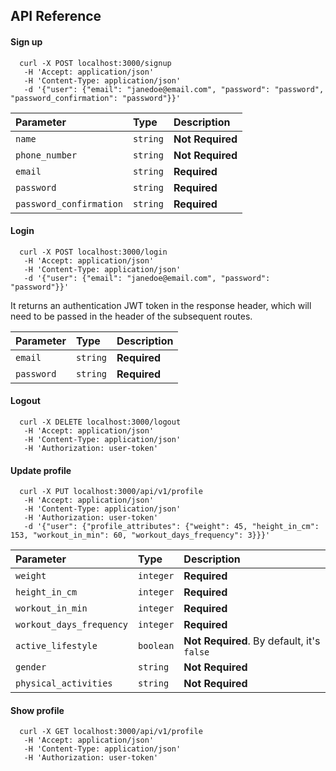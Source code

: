 
## API Reference

#### Sign up

```http
  curl -X POST localhost:3000/signup
   -H 'Accept: application/json'
   -H 'Content-Type: application/json'
   -d '{"user": {"email": "janedoe@email.com", "password": "password", "password_confirmation": "password"}}'
```

| Parameter | Type     | Description                |
| :-------- | :------- | :------------------------- |
| `name` | `string` | **Not Required** |
| `phone_number` | `string` | **Not Required** |
| `email` | `string` | **Required** |
| `password` | `string` | **Required** |
| `password_confirmation` | `string` | **Required** |

#### Login

```http
  curl -X POST localhost:3000/login
   -H 'Accept: application/json'
   -H 'Content-Type: application/json'
   -d '{"user": {"email": "janedoe@email.com", "password": "password"}}'
```
It returns an authentication JWT token in the response header, which will need to be passed in the header of the subsequent routes.

| Parameter | Type     | Description                       |
| :-------- | :------- | :-------------------------------- |
| `email`      | `string` | **Required** |
| `password`      | `string` | **Required** |

#### Logout

```http
  curl -X DELETE localhost:3000/logout
   -H 'Accept: application/json'
   -H 'Content-Type: application/json'
   -H 'Authorization: user-token'
```

#### Update profile

```http
  curl -X PUT localhost:3000/api/v1/profile
   -H 'Accept: application/json'
   -H 'Content-Type: application/json'
   -H 'Authorization: user-token'
   -d '{"user": {"profile_attributes": {"weight": 45, "height_in_cm": 153, "workout_in_min": 60, "workout_days_frequency": 3}}}'
```

| Parameter | Type     | Description                |
| :-------- | :------- | :------------------------- |
| `weight` | `integer` | **Required** |
| `height_in_cm` | `integer` | **Required** |
| `workout_in_min` | `integer` | **Required** |
| `workout_days_frequency` | `integer` | **Required** |
| `active_lifestyle` | `boolean` | **Not Required**. By default, it's `false` |
| `gender` | `string` | **Not Required** |
| `physical_activities` | `string` | **Not Required** |

#### Show profile

```http
  curl -X GET localhost:3000/api/v1/profile
   -H 'Accept: application/json'
   -H 'Content-Type: application/json'
   -H 'Authorization: user-token'
```
